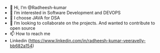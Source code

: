 - 👋 Hi, I’m @Radheesh-kumar
- 👀 I’m interested in Software Development and DEVOPS
- 🌱 I choose JAVA for DSA
- 💞️ I’m looking to collaborate on the projects. And wanted to contribute to open source
- 📫 How to reach me 
- Linkedin (https://www.linkedin.com/in/radheesh-kumar-veeravelly-bb682a154)

<!---
Radheesh-kumar/Radheesh-kumar is a ✨ special ✨ repository because its `README.md` (this file) appears on your GitHub profile.
You can click the Preview link to take a look at your changes.
--->
